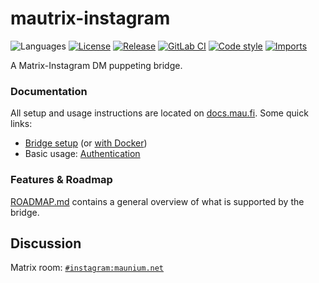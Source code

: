 # mautrix-instagram
![Languages](https://img.shields.io/github/languages/top/mautrix/instagram.svg)
[![License](https://img.shields.io/github/license/mautrix/instagram.svg)](LICENSE)
[![Release](https://img.shields.io/github/release/mautrix/instagram/all.svg)](https://github.com/mautrix/instagram/releases)
[![GitLab CI](https://mau.dev/mautrix/instagram/badges/master/pipeline.svg)](https://mau.dev/mautrix/instagram/container_registry)
[![Code style](https://img.shields.io/badge/code%20style-black-000000.svg)](https://github.com/psf/black)
[![Imports](https://img.shields.io/badge/%20imports-isort-%231674b1?style=flat&labelColor=ef8336)](https://pycqa.github.io/isort/)

A Matrix-Instagram DM puppeting bridge.

### Documentation
All setup and usage instructions are located on
[docs.mau.fi](https://docs.mau.fi/bridges/python/instagram/index.html).
Some quick links:

* [Bridge setup](https://docs.mau.fi/bridges/python/setup.html?bridge=instagram)
  (or [with Docker](https://docs.mau.fi/bridges/general/docker-setup.html?bridge=instagram))
* Basic usage: [Authentication](https://docs.mau.fi/bridges/python/instagram/authentication.html)

### Features & Roadmap
[ROADMAP.md](https://github.com/mautrix/instagram/blob/master/ROADMAP.md)
contains a general overview of what is supported by the bridge.

## Discussion
Matrix room: [`#instagram:maunium.net`](https://matrix.to/#/#instagram:maunium.net)
